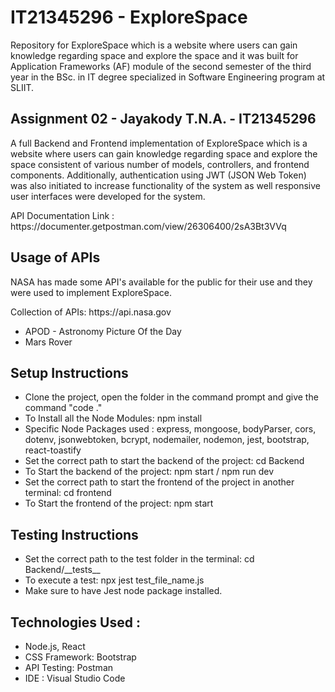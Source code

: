 # IT21345296 - ExploreSpace 
Repository for ExploreSpace which is a website where users can gain knowledge regarding space and explore the space and it was built for Application Frameworks (AF) module of the second semester of the third year in the BSc. in IT degree specialized in Software Engineering program at SLIIT.

<h2>Assignment 02 - Jayakody T.N.A. - IT21345296</h2>
<p>A full Backend and Frontend implementation of ExploreSpace which is a website where users can gain knowledge regarding space and explore the space consistent of various number of models, controllers, and frontend components. Additionally, authentication using JWT (JSON Web Token) was also initiated to increase functionality of the system as well responsive user interfaces were developed for the system.</p>
<p>API Documentation Link : https://documenter.getpostman.com/view/26306400/2sA3Bt3VVq</p>

<h2>Usage of APIs</h2>
<p>NASA has made some API's available for the public for their use and they were used to implement ExploreSpace.</p>
<p>Collection of APIs: https://api.nasa.gov </p>
<ul>
  <li>APOD - Astronomy Picture Of the Day</li>
  <li>Mars Rover</li>
</ul>

<h2>Setup Instructions</h2>
<ul>
  <li>Clone the project, open the folder in the command prompt and give the command "code ."</li>
  <li>To Install all the Node Modules: npm install </li>
  <li>Specific Node Packages used : express, mongoose, bodyParser, cors, dotenv, jsonwebtoken, bcrypt, nodemailer, nodemon, jest, bootstrap, react-toastify</li>
  <li>Set the correct path to start the backend of the project: cd Backend</li>
  <li>To Start the backend of the project: npm start / npm run dev</li>
  <li>Set the correct path to start the frontend of the project in another terminal: cd frontend</li>
  <li>To Start the frontend of the project: npm start</li>

</ul>

<h2>Testing Instructions</h2>
<ul>
  <li>Set the correct path to the test folder in the terminal: cd Backend/__tests__</li>
  <li>To execute a test: npx jest test_file_name.js </li>
  <li>Make sure to have Jest node package installed.</li>
</ul>

<h2>Technologies Used :</h2>
<ul>
  <li>Node.js, React</li>
  <li>CSS Framework: Bootstrap</li>
  <li>API Testing: Postman</li>
  <li>IDE : Visual Studio Code</li>
</ul>
